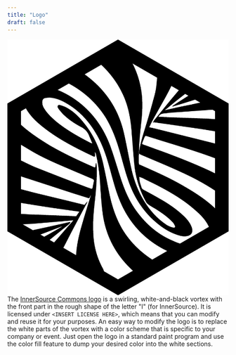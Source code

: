 ```yaml
---
title: "Logo"
draft: false
---
```


<img src="/images/logo-big.png" class="img-fluid logo-home pr-5" style="float: left;">

The [InnerSource Commons logo](/images/logo-big.png) is a swirling, white-and-black vortex with the front part in the rough shape of the letter "I" (for InnerSource).
It is licensed under `<INSERT LICENSE HERE>`, which means that you can modify and reuse it for your purposes.
An easy way to modify the logo is to replace the white parts of the vortex with a color scheme that is specific to your company or event.
Just open the logo in a standard paint program and use the color fill feature to dump your desired color into the white sections.